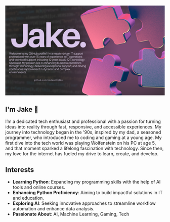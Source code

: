 ![alt text](JakeGitHub.png)

## I'm Jake 👋

I’m a dedicated tech enthusiast and professional with a passion for turning ideas into reality through fast, responsive, and accessible experiences. My journey into technology began in the '90s, inspired by my dad, a seasoned programmer, who introduced me to coding and gaming at a young age. My first dive into the tech world was playing Wolfenstein on his PC at age 5, and that moment sparked a lifelong fascination with technology. Since then, my love for the internet has fueled my drive to learn, create, and develop.

## Interests

- **Learning Python**: Expanding my programming skills with the help of AI tools and online courses.
- **Enhancing Python Proficiency**: Aiming to build impactful solutions in IT and education.
- **Exploring AI**: Seeking innovative approaches to streamline workflow automation and enhance data analysis.
- **Passionate About**: AI, Machine Learning, Gaming, Tech
  
<!---
codewithj4ke/codewithj4ke is a ✨ special ✨ repository because its `README.md` (this file) appears on your GitHub profile.
You can click the Preview link to take a look at your changes.
--->
